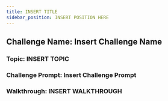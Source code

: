 ```yaml
---
title: INSERT TITLE
sidebar_position: INSERT POSITION HERE
---
```

## Challenge Name: Insert Challenge Name
### Topic: INSERT TOPIC
### Challenge Prompt: Insert Challenge Prompt
### Walkthrough: INSERT WALKTHROUGH

